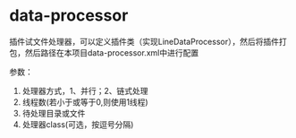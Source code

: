 # data-processor

插件试文件处理器，可以定义插件类（实现LineDataProcessor），然后将插件打包，然后路径在本项目data-processor.xml中进行配置

参数：
1. 处理器方式，1、并行；2、链式处理
1. 线程数(若小于或等于0,则使用1线程)
1. 待处理目录或文件
1. 处理器class(可选，按逗号分隔)